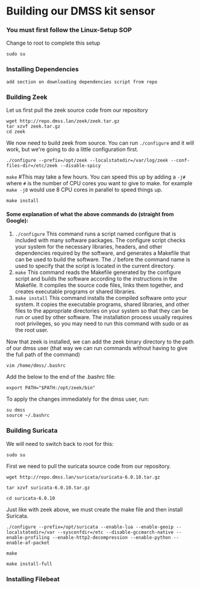 # Building our DMSS kit sensor

### You must first follow the Linux-Setup SOP


Change to root to complete this setup

`sudo su`

### Installing Dependencies

`add section on downloading dependencies script from repo`

### Building Zeek

Let us first pull the zeek source code from our repository

```
wget http://repo.dmss.lan/zeek/zeek.tar.gz
tar xzvf zeek.tar.gz
cd zeek
```

We now need to build zeek from source. You can run `./configure` and it will work, but we're going to do a little configuration first.


`./configure --prefix=/opt/zeek --localstatedir=/var/log/zeek --conf-files-dir=/etc/zeek --disable-spicy`

`make`    #This may take a few hours. You can speed this up by adding a `-j#` where `#` is the number of CPU cores you want to give to make. for example `make -j8` would use 8 CPU cores in parallel to speed things up.

`make install`

#### Some explanation of what the above commands do (straight from Google):
1. `./configure` This command runs a script named configure that is included with many software packages. The configure script checks your system for the necessary libraries, headers, and other dependencies required by the software, and generates a Makefile that can be used to build the software. The ./ before the command name is used to specify that the script is located in the current directory.
2. `make` This command reads the Makefile generated by the configure script and builds the software according to the instructions in the Makefile. It compiles the source code files, links them together, and creates executable programs or shared libraries.
3. `make install` This command installs the compiled software onto your system. It copies the executable programs, shared libraries, and other files to the appropriate directories on your system so that they can be run or used by other software. The installation process usually requires root privileges, so you may need to run this command with sudo or as the root user.

Now that zeek is installed, we can add the zeek binary directory to the path of our dmss user (that way we can run commands without having to give the full path of the command)

```
vim /home/dmss/.bashrc
```

Add the below to the end of the .bashrc file:
```
export PATH="$PATH:/opt/zeek/bin"
```

To apply the changes immediately for the dmss user, run:
```
su dmss 
source ~/.bashrc
```

### Building Suricata

We will need to switch back to root for this:

`sudo su`

First we need to pull the suricata source code from our repository.

```
wget http://repo.dmss.lan/suricata/suricata-6.0.10.tar.gz

tar xzvf suricata-6.0.10.tar.gz

cd suricata-6.0.10
```

Just like with zeek above, we must create the make file and then install Suricata.
```
./configure --prefix=/opt/suricata --enable-lua --enable-geoip --localstatedir=/var --sysconfdir=/etc --disable-gccmarch-native --enable-profiling --enable-http2-decompression --enable-python --enable-af-packet

make

make install-full
```

### Installing Filebeat



